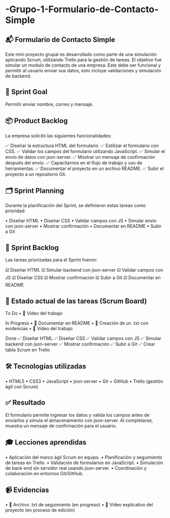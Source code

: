 # -Grupo-1-Formulario-de-Contacto-Simple
## 📬 Formulario de Contacto Simple
Este mini proyecto grupal es desarrollado como parte de una simulación aplicando Scrum, utilizando Trello para la gestión de tareas. El objetivo fue simular un modulo de contacto de una empresa. Este debe ser funcional y permitir al usuario enviar sus datos, esto incluye validaciones y simulación de backend.

## 🎯 Sprint Goal
Permitir enviar nombre, correo y mensaje.

## 📦 Product Backlog
La empresa solicitó las siguientes funcionalidades:

✅ Diseñar la estructura HTML del formulario.
✅ Estilizar el formulario con CSS.
✅ Validar los campos del formulario utilizando JavaScript.
✅ Simular el envío de datos con json-server.
✅ Mostrar un mensaje de confirmación después del envío.
✅ Capacitarnos en el flujo de trabajo y uso de herramientas.
✅ Documentar el proyecto en un archivo README.
✅ Subir el proyecto a un repositorio Git.

## 🗂️ Sprint Planning
Durante la planificación del Sprint, se definieron estas tareas como prioridad:

• Diseñar HTML
• Diseñar CSS
• Validar campos con JS
• Simular envío con json-server
• Mostrar confirmación
• Documentar en README
• Subir a Git

## 🔧 Sprint Backlog
Las tareas priorizadas para el Sprint fueron:

 ☑️ Diseñar HTML
 ☑️ Simular backend con json-server
 ☑️ Validar campos con JS
 ☑️ Diseñar CSS
 ☑️ Mostrar confirmación
 ☑️ Subir a Git
 ☑️ Documentar en README

## 🧩 Estado actual de las tareas (Scrum Board)
To Do
• 🎥 Video del trabajo

In Progress
• 📝 Documentar en README
• 📄 Creación de un .txt con evidencias
• 🎥 Video del trabajo

Done
✅ Diseñar HTML
✅ Diseñar CSS
✅ Validar campos con JS
✅ Simular backend con json-server
✅ Mostrar confirmación
✅ Subir a Git
✅ Crear tabla Scrum en Trello

## 🛠️ Tecnologías utilizadas
• HTML5
• CSS3
• JavaScript 
• json-server
• Git + GitHub
• Trello (gestión ágil con Scrum)

## ✅ Resultado
El formulario permite ingresar los datos y valida los campos antes de enviarlos y simula el almacenamiento con json-server. Al completarse, muestra un mensaje de confirmación para el usuario.

## 🎓 Lecciones aprendidas
• Aplicación del marco ágil Scrum en equipo.
• Planificación y seguimiento de tareas en Trello.
• Validación de formularios en JavaScript.
• Simulación de back-end sin servidor real usando json-server.
• Coordinación y colaboración en entornos Git/GitHub.

## 📹 Evidencias
• 📝 Archivo .txt de seguimiento (en progreso)
• 🎥 Video explicativo del proyecto (en proceso de edición)
